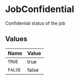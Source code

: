 # JobConfidential

Confidential status of the job


## Values

| Name    | Value   |
| ------- | ------- |
| `TRUE`  | true    |
| `FALSE` | false   |